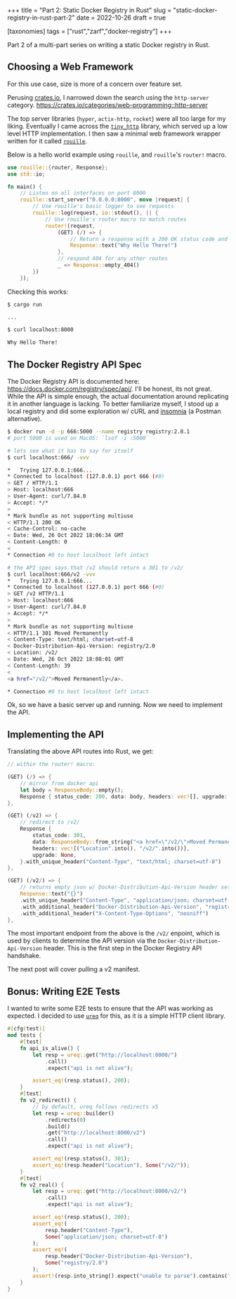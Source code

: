+++
title = "Part 2: Static Docker Registry in Rust"
slug = "static-docker-registry-in-rust-part-2"
date = 2022-10-26
draft = true

[taxonomies]
tags = ["rust","zarf","docker-registry"]
+++

Part 2 of a multi-part series on writing a static Docker registry in Rust.

<!-- more -->

## Choosing a Web Framework

For this use case, size is more of a concern over feature set.

Perusing [crates.io](https://crates.io), I narrowed down the search using the `http-server` category. <https://crates.io/categories/web-programming::http-server>

The top server libraries (`hyper`, `actix-http`, `rocket`) were all too large for my liking. Eventually I came across the [`tiny_http`](https://crates.io/crates/tiny_http) library, which served up a low level HTTP implementation. I then saw a minimal web framework wrapper written for it called [`rouille`](https://crates.io/crates/rouille).

Below is a hello world example using `rouille`, and `rouille`'s `router!` macro.

```rust
use rouille::{router, Response};
use std::io;

fn main() {
    // Listen on all interfaces on port 8000
    rouille::start_server("0.0.0.0:8000", move |request| {
        // Use rouille's basic logger to see requests
        rouille::log(request, io::stdout(), || {
            // Use rouille's router macro to match routes
            router!(request,
                (GET) (/) => {
                    // Return a response with a 200 OK status code and given text
                    Response::text("Why Hello There!")
                },
                // respond 404 for any other routes
                _ => Response::empty_404()
        })
    });
```

Checking this works:

```bash
$ cargo run

...

$ curl localhost:8000

Why Hello There!
```

## The Docker Registry API Spec

The Docker Registry API is documented here: <https://docs.docker.com/registry/spec/api/>. I'll be honest, its not great. While the API is simple enough, the actual documentation around replicating it in another language is lacking.  To better familiarize myself, I stood up a local registry and did some exploration w/ cURL and [insomnia](https://insomnia.rest/) (a Postman alternative).

```bash
$ docker run -d -p 666:5000 --name registry registry:2.8.1
# port 5000 is used on MacOS: `lsof -i :5000`

# lets see what it has to say for itself
$ curl localhost:666/ -vvv

*   Trying 127.0.0.1:666...
* Connected to localhost (127.0.0.1) port 666 (#0)
> GET / HTTP/1.1
> Host: localhost:666
> User-Agent: curl/7.84.0
> Accept: */*
> 
* Mark bundle as not supporting multiuse
< HTTP/1.1 200 OK
< Cache-Control: no-cache
< Date: Wed, 26 Oct 2022 18:06:34 GMT
< Content-Length: 0
< 
* Connection #0 to host localhost left intact

# the API spec says that /v2 should return a 301 to /v2/
$ curl localhost:666/v2 -vvv
*   Trying 127.0.0.1:666...
* Connected to localhost (127.0.0.1) port 666 (#0)
> GET /v2 HTTP/1.1
> Host: localhost:666
> User-Agent: curl/7.84.0
> Accept: */*
> 
* Mark bundle as not supporting multiuse
< HTTP/1.1 301 Moved Permanently
< Content-Type: text/html; charset=utf-8
< Docker-Distribution-Api-Version: registry/2.0
< Location: /v2/
< Date: Wed, 26 Oct 2022 18:08:01 GMT
< Content-Length: 39
< 
<a href="/v2/">Moved Permanently</a>.

* Connection #0 to host localhost left intact
```

Ok, so we have a basic server up and running. Now we need to implement the API.

## Implementing the API

Translating the above API routes into Rust, we get:

```rust
// within the router! macro:

(GET) (/) => {
    // mirror from docker api
    let body = ResponseBody::empty();
    Response { status_code: 200, data: body, headers: vec![], upgrade: None }.with_additional_header("Cache-Control", "no-cache")
},

(GET) (/v2) => {
    // redirect to /v2/
    Response {
        status_code: 301,
        data: ResponseBody::from_string("<a href=\"/v2/\">Moved Permanently</a>.\n"),
        headers: vec![("Location".into(), "/v2/".into())],
        upgrade: None,
    }.with_unique_header("Content-Type", "text/html; charset=utf-8")
},

(GET) (/v2/) => {
    // returns empty json w/ Docker-Distribution-Api-Version header set
    Response::text("{}")
    .with_unique_header("Content-Type", "application/json; charset=utf-8")
    .with_additional_header("Docker-Distribution-Api-Version", "registry/2.0")
    .with_additional_header("X-Content-Type-Options", "nosniff")
},
```

The most important endpoint from the above is the `/v2/` enpoint, which is used by clients to determine the API version via the `Docker-Distribution-Api-Version` header. This is the first step in the Docker Registry API handshake.

The next post will cover pulling a v2 manifest.

## Bonus: Writing E2E Tests

I wanted to write some E2E tests to ensure that the API was working as expected. I decided to use [`ureq`](https://crates.io/crates/ureq) for this, as it is a simple HTTP client library.

```rust
#[cfg(test)]
mod tests {
    #[test]
    fn api_is_alive() {
        let resp = ureq::get("http://localhost:8000/")
            .call()
            .expect("api is not alive");

        assert_eq!(resp.status(), 200);
    }
    #[test]
    fn v2_redirect() {
        // by default, ureq follows redirects x5
        let resp = ureq::builder()
            .redirects(0)
            .build()
            .get("http://localhost:8000/v2")
            .call()
            .expect("api is not alive");

        assert_eq!(resp.status(), 301);
        assert_eq!(resp.header("Location"), Some("/v2/"));
    }
    #[test]
    fn v2_real() {
        let resp = ureq::get("http://localhost:8000/v2/")
            .call()
            .expect("api is not alive");

        assert_eq!(resp.status(), 200);
        assert_eq!(
            resp.header("Content-Type"),
            Some("application/json; charset=utf-8")
        );
        assert_eq!(
            resp.header("Docker-Distribution-Api-Version"),
            Some("registry/2.0")
        );
        assert!(resp.into_string().expect("unable to parse").contains("{}"));
    }
}
```
